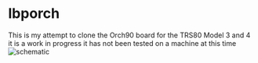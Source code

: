 # lbporch
This is my attempt to clone the Orch90 board for the TRS80 Model 3 and 4 
it is a work in progress it has not been tested on a machine at this time
![schematic](https://github.com/jrweikle/lbporch/assets/6606375/69d36e19-6bb9-43f0-b47e-fac843457f71)

